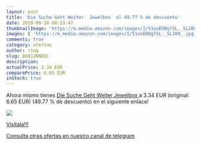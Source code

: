 ```yaml
---
layout: post
title: 'Die Suche Geht Weiter  Jewelbox  al 49.77 % de descuento'
date: 2020-09-28 08:53:47
thumbnailImage: 'https://m.media-amazon.com/images/I/51ouEDBg7SL._SL200_.jpg'
images: [ 'https://m.media-amazon.com/images/I/51ouEDBg7SL._SL200_.jpg' ]
comments: true
category: ofertas
author: ring
slug: B001JNNDEC
description:
actualPrice: 3.34 EUR
comparePrice: 6.65 EUR
inStock: true
---
```


Ahora mismo tienes [Die Suche Geht Weiter  Jewelbox ](https://www.amazon.com/dp/B001JNNDEC/?tag=redken08-20) a 3.34 EUR (original: 6.65 EUR) (49.77 %  de descuento) en el siguiente enlace!

[![](https://m.media-amazon.com/images/I/51ouEDBg7SL._SL200_.jpg)](https://www.amazon.com/dp/B001JNNDEC/?tag=redken08-20)

[Visítala!!!](https://www.amazon.com/dp/B001JNNDEC/?tag=redken08-20)

[Consulta otras ofertas en nuestro canal de telegram](https://t.me/s/ofertas25)
